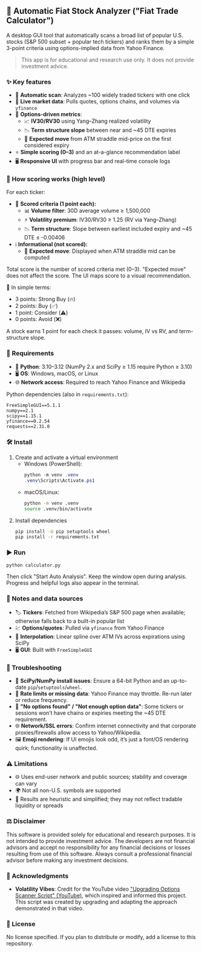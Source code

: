 ## 🚀 Automatic Fiat Stock Analyzer ("Fiat Trade Calculator")

A desktop GUI tool that automatically scans a broad list of popular U.S. stocks (S&P 500 subset + popular tech tickers) and ranks them by a simple 3-point criteria using options-implied data from Yahoo Finance.

> This app is for educational and research use only. It does not provide investment advice.

### ✨ Key features
- 🔎 **Automatic scan**: Analyzes ~100 widely traded tickers with one click
- 📡 **Live market data**: Pulls quotes, options chains, and volumes via `yfinance`
- 🧮 **Options-driven metrics**:
  - 📈 **IV30/RV30** using Yang–Zhang realized volatility
  - 📉 **Term structure slope** between near and ~45 DTE expiries
  - 🎯 **Expected move** from ATM straddle mid-price on the first considered expiry
- ⭐ **Simple scoring (0–3)** and an at-a-glance recommendation label
- 🖥️ **Responsive UI** with progress bar and real-time console logs

### 🧠 How scoring works (high level)
For each ticker:
- 🏁 **Scored criteria (1 point each):**
  - 📊 **Volume filter**: 30D average volume ≥ 1,500,000
  - ⚡ **Volatility premium**: IV30/RV30 ≥ 1.25 (RV via Yang–Zhang)
  - 📉 **Term structure**: Slope between earliest included expiry and ~45 DTE ≤ -0.00406
- ℹ️ **Informational (not scored):**
  - 🎯 **Expected move**: Displayed when ATM straddle mid can be computed

Total score is the number of scored criteria met (0–3). "Expected move" does not affect the score. The UI maps score to a visual recommendation.

🧭 In simple terms:
- 3 points: Strong Buy (🔥)
- 2 points: Buy (✅)
- 1 point: Consider (⚠️)
- 0 points: Avoid (❌)

A stock earns 1 point for each check it passes: volume, IV vs RV, and term-structure slope.

### 🧰 Requirements
- 🐍 **Python**: 3.10–3.12 (NumPy 2.x and SciPy ≥ 1.15 require Python ≥ 3.10)
- 🖥️ **OS**: Windows, macOS, or Linux
- 🌐 **Network access**: Required to reach Yahoo Finance and Wikipedia

Python dependencies (also in `requirements.txt`):
```
FreeSimpleGUI==5.1.1
numpy==2.1
scipy==1.15.1
yfinance==0.2.54
requests==2.31.0
```

### 🛠️ Install
1. Create and activate a virtual environment
   - Windows (PowerShell):
     ```powershell
     python -m venv .venv
     .venv\Scripts\Activate.ps1
     ```
   - macOS/Linux:
     ```bash
     python -m venv .venv
     source .venv/bin/activate
     ```
2. Install dependencies
   ```bash
   pip install -U pip setuptools wheel
   pip install -r requirements.txt
   ```

### ▶️ Run
```bash
python calculator.py
```
Then click "Start Auto Analysis". Keep the window open during analysis. Progress and helpful logs also appear in the terminal.

### 📝 Notes and data sources
- 🏷️ **Tickers**: Fetched from Wikipedia’s S&P 500 page when available; otherwise falls back to a built-in popular list
- 💹 **Options/quotes**: Pulled via `yfinance` from Yahoo Finance
- 🧩 **Interpolation**: Linear spline over ATM IVs across expirations using SciPy
- 🖥️ **GUI**: Built with `FreeSimpleGUI`

### 🧯 Troubleshooting
- 🔧 **SciPy/NumPy install issues**: Ensure a 64-bit Python and an up-to-date `pip`/`setuptools`/`wheel`.
- 🚦 **Rate limits or missing data**: Yahoo Finance may throttle. Re-run later or reduce frequency.
- 📅 **"No options found" / "Not enough option data"**: Some tickers or sessions won’t have chains or expiries meeting the ~45 DTE requirement.
- 🌐 **Network/SSL errors**: Confirm internet connectivity and that corporate proxies/firewalls allow access to Yahoo/Wikipedia.
- 🖼️ **Emoji rendering**: If UI emojis look odd, it’s just a font/OS rendering quirk; functionality is unaffected.

### ⚠️ Limitations
- 🌐 Uses end-user network and public sources; stability and coverage can vary
- 🌍 Not all non-U.S. symbols are supported
- 🧪 Results are heuristic and simplified; they may not reflect tradable liquidity or spreads

### ⚖️ Disclaimer
This software is provided solely for educational and research purposes. It is not intended to provide investment advice. The developers are not financial advisors and accept no responsibility for any financial decisions or losses resulting from use of this software. Always consult a professional financial advisor before making any investment decisions.

### 🙏 Acknowledgments
- **Volatility Vibes**: Credit for the YouTube video ["Upgrading Options Scanner Script" (YouTube)](https://www.youtube.com/watch?v=oW6MHjzxHpU), which inspired and informed this project. This script was created by upgrading and adapting the approach demonstrated in that video.

### 📄 License
No license specified. If you plan to distribute or modify, add a license to this repository.
